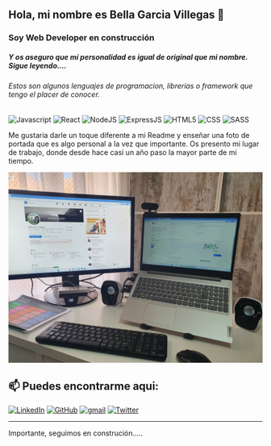 ## Hola, mi nombre es Bella Garcia Villegas 👋
### Soy Web Developer en construcción 

##### Y os aseguro que mi personalidad es igual de original que mi nombre. Sigue leyendo....
###### Estos son algunos lenguajes de programacion, librerias o framework que tengo el placer de conocer. 
![Javascript](https://img.shields.io/badge/-JavaScript-%234254a5?logo=javascript&logoColor=white)
![React](https://img.shields.io/badge/-React-%234254a5?logo=react&logoColor=white)
![NodeJS](https://img.shields.io/badge/Node.js-%234254a5?logo=node.js&logoColor=white)
![ExpressJS](https://img.shields.io/badge/Express.js-%234254a5)
![HTML5](https://img.shields.io/badge/HTML5-%234254a5?logo=html5&logoColor=white)
![CSS](https://img.shields.io/badge/CSS3-%234254a5?logo=css3&logoColor=white)
![SASS](https://img.shields.io/badge/SASS-%234254a5?logo=SASS&logoColor=white)

Me gustaria darle un toque diferente a mi Readme y enseñar una foto de portada que es algo personal a la vez que importante. Os presento mi lugar de trabajo, donde desde hace casi un año paso la mayor parte de mi tiempo.
<!-- <img width="260" height="260" src="/img/escritorio.jpeg"></img> -->
![escritorio](/img/escritorio.jpeg )



<!--
**bellita85/bellita85** is a ✨ _special_ ✨ repository because its `README.md` (this file) appears on your GitHub profile.

Here are some ideas to get you started:

- 🔭 I’m currently working on ...
- 🌱 I’m currently learning ...
- 👯 I’m looking to collaborate on ...
- 🤔 I’m looking for help with ...
- 💬 Ask me about ...
- 📫 How to reach me: ...
- 😄 Pronouns: ...
- ⚡ Fun fact: ...
-->



## 📫 Puedes encontrarme aqui:

<a href="https://www.linkedin.com/in/bella-garcia-villegas-web-developer/"><img img alt="LinkedIn" src="https://img.shields.io/badge/linkedin-0e76a8.svg?&style=for-the-badge&logo=linkedin&logoColor=white" /></a>
<a href="https://github.com/Bella-forOf"><img alt="GitHub" src="https://img.shields.io/badge/GitHub-2f363d.svg?&style=for-the-badge&logo=Github&logoColor=white" /></a>
<a href="mailto:bellagarcia1985@gmail.com"><img alt="gmail" src="https://img.shields.io/badge/gmail-red.svg?&style=for-the-badge&logo=gmail&logoColor=white" /></a>
<a href="https://twitter.com/Bella_forOf"><img alt="Twitter" src="https://img.shields.io/badge/twitter-%231DA1F2.svg?&style=for-the-badge&logo=twitter&logoColor=white" /></a>

<hr/>
Importante, seguimos en construción.....
